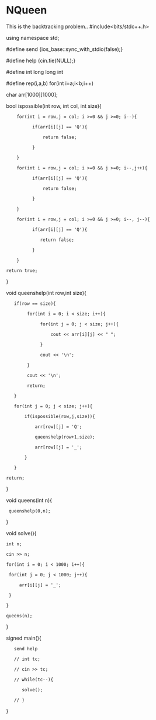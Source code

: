 # NQueen
This is the backtracking problem..
#include<bits/stdc++.h>

using namespace std;

#define send {ios_base::sync_with_stdio(false);}

#define help {cin.tie(NULL);}

#define int               long long int

#define rep(i,a,b)        for(int i=a;i<b;i++)

char arr[1000][1000];

bool ispossible(int row, int col, int size){

       

        for(int i = row,j = col; i >=0 && j >=0; i--){

              if(arr[i][j] == 'Q'){

                  return false;

              }

        }

        for(int i = row,j = col; i >=0 && j >=0; i--,j++){

              if(arr[i][j] == 'Q'){

                  return false;

              }

        }

        for(int i = row,j = col; i >=0 && j >=0; i--, j--){

              if(arr[i][j] == 'Q'){

                 return false;

              }

        }

    return true;

}

void queenshelp(int row,int size){

       if(row == size){

            for(int i = 0; i < size; i++){

                 for(int j = 0; j < size; j++){

                     cout << arr[i][j] << " ";

                 }

                 cout << '\n';

            }

            cout << '\n';

            return;

       }

       for(int j = 0; j < size; j++){

           if(ispossible(row,j,size)){

               arr[row][j] = 'Q';

               queenshelp(row+1,size);

               arr[row][j] = '_';

           }

       }

    return;

}

void queens(int n){

     queenshelp(0,n);

}

void solve(){

    int n;

    cin >> n;

    for(int i = 0; i < 1000; i++){

     for(int j = 0; j < 1000; j++){

         arr[i][j] = '_';

     }

    }

    queens(n);

}

signed main(){

       send help 

       // int tc;

       // cin >> tc;

       // while(tc--){

          solve();

       // }

}
